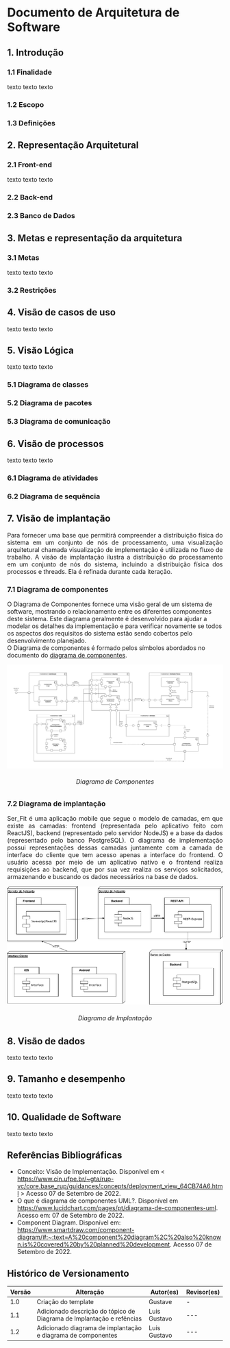# Documento de Arquitetura de Software

<!-- Gustave -->

## 1. Introdução

### 1.1 Finalidade

<p style="text-align: justify;">
 texto texto texto
</p>

### 1.2 Escopo

### 1.3 Definições

## 2. Representação Arquitetural

### 2.1 Front-end

<p style="text-align: justify;">
 texto texto texto
</p>

### 2.2 Back-end

### 2.3 Banco de Dados

<!-- Fim Gustave -->

<!-- Fernando -->

## 3. Metas e representação da arquitetura

### 3.1 Metas

<p style="text-align: justify;">
 texto texto texto
</p>

### 3.2 Restrições

<!-- Fim Fernando -->

<!-- Daniel -->

## 4. Visão de casos de uso

<p style="text-align: justify;">
 texto texto texto
</p>

<!-- Fim Daniel -->

<!-- Ricardo -->

## 5. Visão Lógica

<p style="text-align: justify;">
 texto texto texto
</p>

### 5.1 Diagrama de classes

### 5.2 Diagrama de pacotes

### 5.3 Diagrama de comunicação

<!-- Fim Ricardo -->

<!-- Lucas e Victor -->

## 6. Visão de processos

<p style="text-align: justify;">
 texto texto texto
</p>

### 6.1 Diagrama de atividades

### 6.2 Diagrama de sequência

<!-- Fim Lucas e Victor -->

<!-- Luis -->

## 7. Visão de implantação

<p style="text-align: justify;">
 Para fornecer uma base que permitirá compreender a distribuição física do sistema em um conjunto de nós de processamento, uma visualização arquitetural chamada visualização de implementação é utilizada no fluxo de trabalho. A visão de implantação ilustra a distribuição do processamento em um conjunto de nós do sistema, incluindo a distribuição física dos processos e threads. Ela é refinada durante cada iteração.
</p>

### 7.1 Diagrama de componentes

O Diagrama de Componentes fornece uma visão geral de um sistema de software, mostrando o relacionamento entre os diferentes componentes deste sistema. Este diagrama geralmente é desenvolvido para ajudar a modelar os detalhes da implementação e para verificar novamente se todos os aspectos dos requisitos do sistema estão sendo cobertos pelo desenvolvimento planejado. </br> 
O Diagrama de componentes é formado pelos símbolos abordados no documento do [diagrama de componentes](../../Modelagem/DiagramasEstaticos/DiagramaDeComponentes.md).

![Diagrama de Componentes](../../assets/diagramaComponentes/Diagrama%20de%20Componentes.drawio.png)

<h6 align = "center">Diagrama de Componentes</h6>

### 7.2 Diagrama de implantação

<p style="text-align: justify;">
 Ser_Fit é uma aplicação mobile que segue o modelo de camadas, em que existe as camadas: frontend (representada pelo aplicativo feito com ReactJS), backend (representado pelo servidor NodeJS) e a base da dados (representado pelo banco PostgreSQL). O diagrama de implementação possui representações dessas camadas juntamente com a camada de interface do cliente que tem acesso apenas a interface do frontend. O usuário acessa por meio de um aplicativo nativo e o frontend realiza requisições ao backend, que por sua vez realiza os serviços solicitados, armazenando e buscando os dados necessários na base de dados.
</p>

![Diagrama de Implantação](../../assets/implantacao/diagrama-implantacao2.png)

<h6 align = "center">Diagrama de Implantação</h6>

<!-- Fim Luis -->

<!-- Felipe -->

## 8. Visão de dados

<p style="text-align: justify;">
 texto texto texto
</p>

<!-- Fim Felipe -->

<!-- Wesley -->

## 9. Tamanho e desempenho

<p style="text-align: justify;">
 texto texto texto
</p>

## 10. Qualidade de Software

<p style="text-align: justify;">
 texto texto texto
</p>

<!-- Fim Wesley -->

## Referências Bibliográficas

- Conceito: Visão de Implementação. Disponível em < https://www.cin.ufpe.br/~gta/rup-vc/core.base_rup/guidances/concepts/deployment_view_64CB74A6.html > Acesso 07 de Setembro de 2022.
- O que é diagrama de componentes UML?. Disponível em https://www.lucidchart.com/pages/pt/diagrama-de-componentes-uml. Acesso em: 07 de Setembro de 2022.
- Component Diagram. Disponível em: https://www.smartdraw.com/component-diagram/#:~:text=A%20component%20diagram%2C%20also%20known,is%20covered%20by%20planned%20development. Acesso 07 de Setembro de 2022.

## Histórico de Versionamento

| Versão | Alteração           | Autor(es) | Revisor(es) |
| ------ | ------------------- | --------- | ----------- |
| 1.0    | Criação do template | Gustave   | -           |
| 1.1    | Adicionado descrição do tópico de Diagrama de Implantação e refências | Luis Gustavo | --- |
| 1.2 | Adicionado diagrama de implantação e diagrama de componentes | Luis Gustavo | --- |
